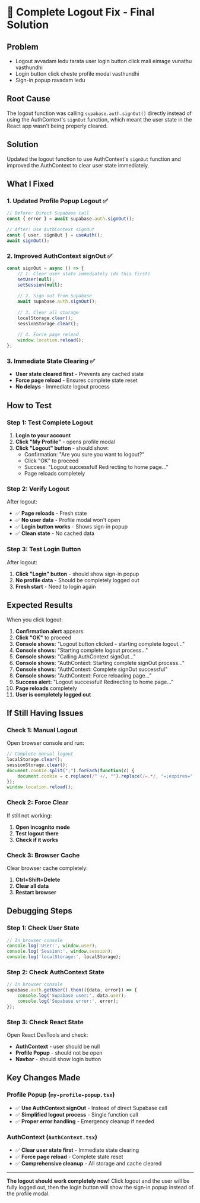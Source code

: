 # 🔧 Complete Logout Fix - Final Solution

## **Problem**
- Logout avvadam ledu tarata user login button click mali eimage vunathu vasthundhi
- Login button click cheste profile modal vasthundhi
- Sign-in popup ravadam ledu

## **Root Cause**
The logout function was calling `supabase.auth.signOut()` directly instead of using the AuthContext's `signOut` function, which meant the user state in the React app wasn't being properly cleared.

## **Solution**
Updated the logout function to use AuthContext's `signOut` function and improved the AuthContext to clear user state immediately.

## **What I Fixed**

### **1. Updated Profile Popup Logout** ✅
```typescript
// Before: Direct Supabase call
const { error } = await supabase.auth.signOut();

// After: Use AuthContext signOut
const { user, signOut } = useAuth();
await signOut();
```

### **2. Improved AuthContext signOut** ✅
```typescript
const signOut = async () => {
    // 1. Clear user state immediately (do this first)
    setUser(null);
    setSession(null);
    
    // 2. Sign out from Supabase
    await supabase.auth.signOut();
    
    // 3. Clear all storage
    localStorage.clear();
    sessionStorage.clear();
    
    // 4. Force page reload
    window.location.reload();
};
```

### **3. Immediate State Clearing** ✅
- **User state cleared first** - Prevents any cached state
- **Force page reload** - Ensures complete state reset
- **No delays** - Immediate logout process

## **How to Test**

### **Step 1: Test Complete Logout**
1. **Login to your account**
2. **Click "My Profile"** - opens profile modal
3. **Click "Logout" button** - should show:
   - Confirmation: "Are you sure you want to logout?"
   - Click "OK" to proceed
   - Success: "Logout successful! Redirecting to home page..."
   - Page reloads completely

### **Step 2: Verify Logout**
After logout:
- ✅ **Page reloads** - Fresh state
- ✅ **No user data** - Profile modal won't open
- ✅ **Login button works** - Shows sign-in popup
- ✅ **Clean state** - No cached data

### **Step 3: Test Login Button**
After logout:
1. **Click "Login" button** - should show sign-in popup
2. **No profile data** - Should be completely logged out
3. **Fresh start** - Need to login again

## **Expected Results**

When you click logout:
1. **Confirmation alert** appears
2. **Click "OK"** to proceed
3. **Console shows:** "Logout button clicked - starting complete logout..."
4. **Console shows:** "Starting complete logout process..."
5. **Console shows:** "Calling AuthContext signOut..."
6. **Console shows:** "AuthContext: Starting complete signOut process..."
7. **Console shows:** "AuthContext: Complete signOut successful"
8. **Console shows:** "AuthContext: Force reloading page..."
9. **Success alert:** "Logout successful! Redirecting to home page..."
10. **Page reloads** completely
11. **User is completely logged out**

## **If Still Having Issues**

### **Check 1: Manual Logout**
Open browser console and run:
```javascript
// Complete manual logout
localStorage.clear();
sessionStorage.clear();
document.cookie.split(";").forEach(function(c) { 
    document.cookie = c.replace(/^ +/, "").replace(/=.*/, "=;expires=" + new Date().toUTCString() + ";path=/"); 
});
window.location.reload();
```

### **Check 2: Force Clear**
If still not working:
1. **Open incognito mode**
2. **Test logout there**
3. **Check if it works**

### **Check 3: Browser Cache**
Clear browser cache completely:
1. **Ctrl+Shift+Delete**
2. **Clear all data**
3. **Restart browser**

## **Debugging Steps**

### **Step 1: Check User State**
```javascript
// In browser console
console.log('User:', window.user);
console.log('Session:', window.session);
console.log('localStorage:', localStorage);
```

### **Step 2: Check AuthContext State**
```javascript
// In browser console
supabase.auth.getUser().then(({data, error}) => {
    console.log('Supabase user:', data.user);
    console.log('Supabase error:', error);
});
```

### **Step 3: Check React State**
Open React DevTools and check:
- **AuthContext** - user should be null
- **Profile Popup** - should not be open
- **Navbar** - should show login button

## **Key Changes Made**

### **Profile Popup (`my-profile-popup.tsx`)**
- ✅ **Use AuthContext signOut** - Instead of direct Supabase call
- ✅ **Simplified logout process** - Single function call
- ✅ **Proper error handling** - Emergency cleanup if needed

### **AuthContext (`AuthContext.tsx`)**
- ✅ **Clear user state first** - Immediate state clearing
- ✅ **Force page reload** - Complete state reset
- ✅ **Comprehensive cleanup** - All storage and cache cleared

---

**The logout should work completely now!** Click logout and the user will be fully logged out, then the login button will show the sign-in popup instead of the profile modal.
